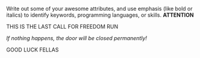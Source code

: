 Write out some of your awesome attributes, and use emphasis (like bold or italics) to identify keywords, programming languages, or skills. 
**ATTENTION**

THIS IS THE LAST CALL FOR FREEDOM RUN

*If nothing happens, the door will be closed permanently!*

GOOD LUCK FELLAS
